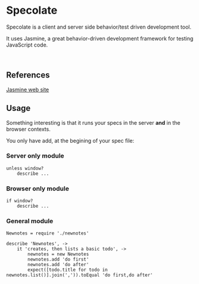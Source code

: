 # Specolate

Specolate is a client and server side behavior/test driven development tool.

It uses Jasmine, a great behavior-driven development framework for testing JavaScript code.

&nbsp;

## References

[Jasmine web site](http://pivotal.github.com/jasmine)


## Usage

Something interesting is that it runs your specs in the server **and** in the browser contexts.

You only have add, at the begining of your spec file:

### Server only module

    unless window?
        describe ...

### Browser only module

    if window?
        describe ...

### General module

    Newnotes = require './newnotes'
    
    describe 'Newnotes', ->
        it 'creates, then lists a basic todo', ->
            newnotes = new Newnotes
            newnotes.add 'do first'
            newnotes.add 'do after'
            expect([todo.title for todo in newnotes.list()].join(',')).toEqual 'do first,do after'
